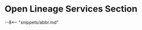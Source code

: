 <!-- SPDX-License-Identifier: CC-BY-4.0 -->
<!-- Copyright Contributors to the Egeria project. -->

# Open Lineage Services Section



--8<-- "snippets/abbr.md"
